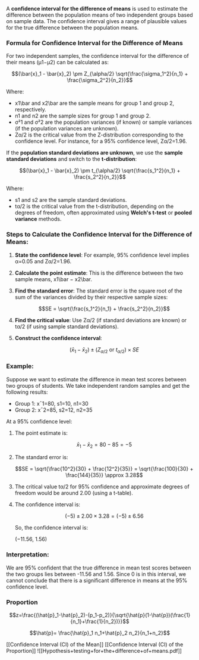 A **confidence interval for the difference of means** is used to estimate the difference between the population means of two independent groups based on sample data. The confidence interval gives a range of plausible values for the true difference between the population means.

### Formula for Confidence Interval for the Difference of Means

For two independent samples, the confidence interval for the difference of their means (μ1−μ2) can be calculated as:

$$(\bar{x}_1 - \bar{x}_2) \pm Z_{\alpha/2} \sqrt{\frac{\sigma_1^2}{n_1} + \frac{\sigma_2^2}{n_2}}$$

Where:

- x1\bar and x2\bar​ are the sample means for group 1 and group 2, respectively.
- n1​ and n2​ are the sample sizes for group 1 and group 2.
- σ²1​ and σ²2​ are the population variances (if known) or sample variances (if the population variances are unknown).
- Zα/2​ is the critical value from the Z-distribution corresponding to the confidence level. For instance, for a 95% confidence level, Zα/2=1.96.

If the **population standard deviations are unknown**, we use the **sample standard deviations** and switch to the **t-distribution**:

$$(\bar{x}_1 - \bar{x}_2) \pm t_{\alpha/2} \sqrt{\frac{s_1^2}{n_1} + \frac{s_2^2}{n_2}}$$

Where:

- s1​ and s2​ are the sample standard deviations.
- tα/2​ is the critical value from the t-distribution, depending on the degrees of freedom, often approximated using **Welch's t-test** or **pooled variance** methods.

### Steps to Calculate the Confidence Interval for the Difference of Means:

1. **State the confidence level**: For example, 95% confidence level implies α=0.05 and Zα/2=1.96.
    
2. **Calculate the point estimate**: This is the difference between the two sample means, x1\bar − x2\bar​.
    
3. **Find the standard error**: The standard error is the square root of the sum of the variances divided by their respective sample sizes:
    
    $$SE = \sqrt{\frac{s_1^2}{n_1} + \frac{s_2^2}{n_2}}$$
4. **Find the critical value**: Use Zα/2​ (if standard deviations are known) or tα/2​ (if using sample standard deviations).
    
5. **Construct the confidence interval**:
    
    $$(\bar{x}_1 - \bar{x}_2) \pm (Z_{\alpha/2} \text{ or } t_{\alpha/2}) \times SE$$

### Example:

Suppose we want to estimate the difference in mean test scores between two groups of students. We take independent random samples and get the following results:

- Group 1: xˉ1=80, s1=10, n1=30
- Group 2: xˉ2=85, s2=12, n2=35

At a 95% confidence level:

1. The point estimate is:
    
    $$\bar{x}_1 - \bar{x}_2 = 80 - 85 = -5$$
2. The standard error is:
    
    $$SE = \sqrt{\frac{10^2}{30} + \frac{12^2}{35}} = \sqrt{\frac{100}{30} + \frac{144}{35}} \approx 3.28$$
3. The critical value tα/2​ for 95% confidence and approximate degrees of freedom would be around 2.00 (using a t-table).
    
4. The confidence interval is:
    
    $$(-5) \pm 2.00 \times 3.28 = (-5) \pm 6.56$$
    
    So, the confidence interval is:
    
    (−11.56, 1.56)

### Interpretation:

We are 95% confident that the true difference in mean test scores between the two groups lies between -11.56 and 1.56. Since 0 is in this interval, we cannot conclude that there is a significant difference in means at the 95% confidence level.


### Proportion
$$z=\frac{(\hat{p}_1-\hat{p}_2)-(p_1-p_2)}{\sqrt{\hat{p}(1-\hat{p})(\frac{1}{n_1}+\frac{1}{n_2})}}$$

$$\hat{p}= \frac{\hat{p}_1 n_1+\hat{p}_2 n_2}{n_1+n_2}$$

[[Confidence Interval (CI) of the Mean]]
[[Confidence Interval (CI) of the Proportion]]
![[Hypothesis+testing+for+the+difference+of+means.pdf]]
